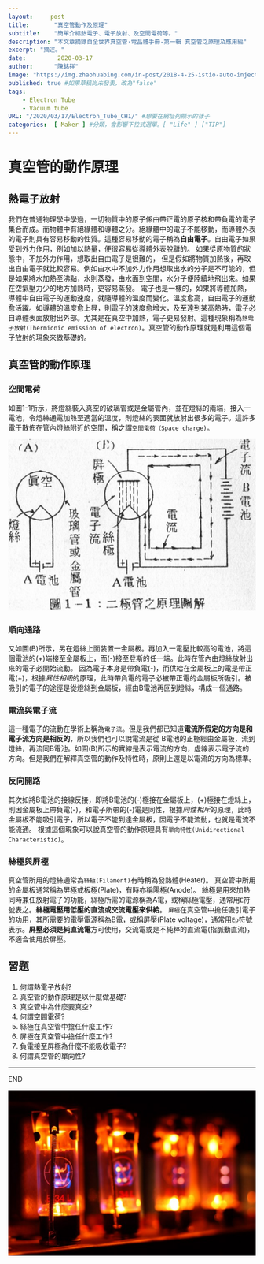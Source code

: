 ```yaml
---
layout:     post
title:       "真空管動作及原理" 
subtitle:    "簡單介紹熱電子、電子放射、及空間電荷等。"
description: "本文章摘錄自全世界真空管·電晶體手冊-第一輯 真空管之原理及應用編"
excerpt: "摘述。"
date:         2020-03-17
author:      "陳銘祥"
image: "https://img.zhaohuabing.com/in-post/2018-4-25-istio-auto-injection-with-webhook/lion.jpg" #專屬該篇文章的背景圖片
published: true #如果草稿尚未發表，改為"false"
tags:
    - Electron Tube
    - Vacuum tube
URL: "/2020/03/17/Electron_Tube_CH1/" #想要在網址列顯示的樣子
categories:  [ Maker ] #分類，會影響下拉式選單。[ "Life" ] ["TIP"]
---
```

# 真空管的動作原理
## 熱電子放射 
我們在普通物理學中學過，一切物質中的原子係由帶正電的原子核和帶負電的電子集合而成。而物體中有絕緣體和導體之分。絕緣體中的電子不能移動，而導體外表的電子則具有容易移動的性質。這種容易移動的電子稱為**自由電子**。自由電子如果受到外力作用，例如加以熱量，便很容易從導體外表脫離的。
如果從原物質的狀態中，不加外力作用，想取出自由電子是很難的， 但是假如將物質加熱後，再取出自由電子就比較容易。例如由水中不加外力作用想取出水的分子是不可能的，但是如果將水加熱至沸點，水則蒸發，由水面到空間，水分子便陸續地飛出來。如果在空氣壓力少的地方加熱時，更容易蒸發。
電子也是一樣的，如果將導體加熱，導體中自由電子的運動速度，就隨導體的溫度而變化。溫度愈高，自由電子的運動愈活躍。如導體的溫度愈上昇，則電子的速度愈增大，及至達到某高熱時，電子必自導體表面放射出外部。尤其是在真空中加熱，電子更易發射。這種現象稱為`熱電子放射(Thermionic emission of electron)`。真空管的動作原理就是利用這個電子放射的現象來做基礎的。

## 真空管的動作原理 
### 空間電荷
如圖1-1所示，將燈絲裝入真空的破璃管或是金屬管內，並在燈絲的兩端，接入一電池，令燈絲通電加熱至適當的溫度，則燈絲的表面就放射出很多的電子。這許多電于散佈在管內燈絲附近的空問，稱之謂`空間電荷（Space charge)`。

![圖1-1 二極管之原理圖解](1-1.png)

### 順向通路
又如圖(B)所示，另在燈絲上面裝置一金屬板。再加入一電壓比較高的電池，將這個電池的(+)端接至金屬板上，而(-)接至登斯的任一端。此時在管內由燈絲放射出來的電子必開始流動。
因為電子本身是帶負電(-)，而供給在金屬板上的電是帶正電(+)，根據*異性相吸*的原理，此時帶負電的電子必被帶正電的金屬板所吸引。被吸引的電子的途徑是從燈絲到金屬板，經由B電池再回到燈絲，構成一個通路。
### 電流與電子流
這一種電子的流動在學術上稱為`電子流`。但是我們都已知道**電流所假定的方向是和電子流方向是相反的**，所以我們也可以說電流是從 B電池的正極經由金屬板，流到燈絲，再流同B電池。如圖(B)所示的實線是表示電流的方向，虛線表示電子流的方向。但是我們在解釋真空管的動作及特性時，原則上還是以電流的方向為標準。
### 反向開路
其次如將B電池的接線反接，即將B電池的(-)極接在金屬板上，(+)極接在燈絲上，則因金屬板上帶負電(-)，和電子所帶的(-)電是同性，根據*同性相斥*的原理，此時金屬板不能吸引電子，所以電子不能到達金屬板，因電子不能流動，也就是電流不能流通。
根據這個現象可以說真空管的動作原理具有`單向特性(Unidirectional Characteristic)`。
### 絲極與屏極
真空管所用的燈絲通常為`絲極(Filament)`有時稱為發熱體(Heater)。
真空管中所用的金屬板通常稱為屏極或板極(Plate)，有時亦稱陽極(Anode)。
絲極是用來加熱同時兼任放射電子的功能，絲極所需的電源稱為A電，或稱絲極電壓，通常用`E`符號表之。**絲極電壓用低壓的直流或交流電壓來供給**。
`屏極`在真空管中擔任吸引電子的功用，其所需要的電壓電源稱為B電，或稱屏壓(Plate voltage)，通常用`Ep`符號表示。**屏壓必須是純直流電**方可使用，交流電或是不純粹的直流電(指脈動直流)，不適合使用於屏壓。

## 習題 
1. 何謂熱電子放射?
2. 真空管的動作原理是以什麼做基礎?
3. 真空管中為什麼要真空?
4. 何謂空間電荷?
5. 絲極在真空管中擔任什麼工作?
6. 屏極在真空管中擔任什麼工作?
7. 負電接至屏極為什麼不能吸收電子?
8. 何謂真空管的單向性?

--------
END

![](sn-vacuum.jpg)